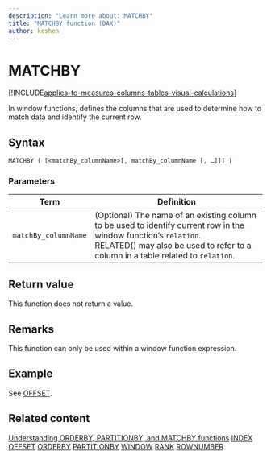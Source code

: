 ```yaml
---
description: "Learn more about: MATCHBY"
title: "MATCHBY function (DAX)"
author: keshen
---
```


# MATCHBY

[!INCLUDE[applies-to-measures-columns-tables-visual-calculations](includes/applies-to-measures-columns-tables-visual-calculations.md)]

In window functions, defines the columns that are used to determine how to match data and identify the current row.

## Syntax

```dax
MATCHBY ( [<matchBy_columnName>[, matchBy_columnName [, …]]] )
```

### Parameters

|Term|Definition|
|--------|--------------|
|`matchBy_columnName`| (Optional) The name of an existing column to be used to identify current row in the window function’s `relation`.</br> RELATED() may also be used to refer to a column in a table related to `relation`.|

## Return value

This function does not return a value.

## Remarks

This function can only be used within a window function expression.

## Example

See [OFFSET](offset-function-dax.md).

## Related content

[Understanding ORDERBY, PARTITIONBY, and MATCHBY functions](../dax/best-practices/dax-understand-orderby.md)
[INDEX](index-function-dax.md)
[OFFSET](offset-function-dax.md)
[ORDERBY](orderby-function-dax.md)
[PARTITIONBY](partitionby-function-dax.md)
[WINDOW](window-function-dax.md)
[RANK](rank-function-dax.md)
[ROWNUMBER](rownumber-function-dax.md)
